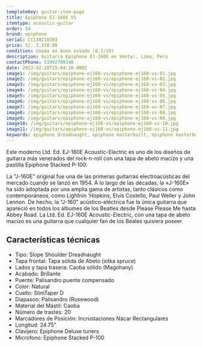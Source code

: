 ```yaml
---
templateKey: guitar-item-page
title: Epiphone EJ-160E VS
itemtype: acoustic-guitar
order: 54
brand: epiphone
serial: CC130210303
price: S/. 2,150.00
condition: Usada en buen estado (8.7/10)
description: Guitarra Epiphone EJ-160E en Venta!, Lima, Peru
contactPhone: 51992780348
date: 2023-02-28T15:04:10.000Z
image1: /img/guitars/epiphone-ej160-vs/epiphone-ej160-vs-01.jpg
image2: /img/guitars/epiphone-ej160-vs/epiphone-ej160-vs-02.jpg
image3: /img/guitars/epiphone-ej160-vs/epiphone-ej160-vs-03.jpg
image4: /img/guitars/epiphone-ej160-vs/epiphone-ej160-vs-04.jpg
image5: /img/guitars/epiphone-ej160-vs/epiphone-ej160-vs-05.jpg
image6: /img/guitars/epiphone-ej160-vs/epiphone-ej160-vs-06.jpg
image7: /img/guitars/epiphone-ej160-vs/epiphone-ej160-vs-07.jpg
image8: /img/guitars/epiphone-ej160-vs/epiphone-ej160-vs-08.jpg
image9: /img/guitars/epiphone-ej160-vs/epiphone-ej160-vs-09.jpg
image10: /img/guitars/epiphone-ej160-vs/epiphone-ej160-vs-10.jpg
image11: /img/guitars/epiphone-ej160-vs/epiphone-ej160-vs-11.jpg
keywords: epiphone dreadnaught, epiphone masterbuilt, epiphone masterbuilt EJ-160, epiphone EJ-160E
---
```

Este moderno Ltd. Ed. EJ-160E Acoustic-Electric es uno de los diseños de guitarra más venerados del rock-n-roll con una tapa de abeto macizo y una pastilla Epiphone Stacked P-100.

La "J-160E" original fue una de las primeras guitarras electroacústicas del mercado cuando se lanzó en 1954. A lo largo de las décadas, la «J-160E» ha sido adoptada por una amplia gama de artistas, tanto clásicos como contemporáneos, como Lightnin ‘Hopkins, Elvis Costello, Paul Weller y John Lennon. De hecho, la "J-160" acústico-eléctrica fue la única guitarra que apareció en todos los álbumes de los Beatles desde Please Please Me hasta Abbey Road. La Ltd. Ed. EJ-160E Acoustic-Electric, con una tapa de abeto macizo es una guitarra que cualquier fan de los Beales quisiera poseer.

## Características técnicas

* Tipo: Slope Shoulder Dreadnaught
* Tapa frontal: Tapa sólida de Abeto (sitka spruce)
* Lados y tapa trasera: Caoba sólido (Magohany)
* Acabado: Brillante
* Puente: Palisandro puente compensado
* Color: Natural
* Cuello: SlimTaper D
* Diapason: Palisandro (Rosewood)
* Material del Mástil: Caoba
* Número de trastes: 20
* Marcadores de Posición: Incrustaciones Nácar Rectangulares
* Longitud: 24.75"
* Clavijero: Epiphone Deluxe tuners
* Microfono: Epiphone Stacked P-100


